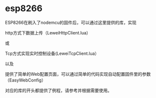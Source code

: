 # esp8266
ESP8266在刷入了nodemcu的固件后，可以通过这里提供的库，实现

http方式下数据上传（LeweiHttpClient.lua）

或

Tcp方式实现实时控制设备(LeweiTcpClient.lua）

以及

提供了简单的Web配置页面，可以通过简单的代码实现自动配置固件里的参数（EasyWebConfig）


对应的库的开头都提供了例程，请参考并根据需要使用。
